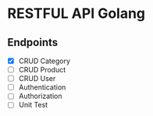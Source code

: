# RESTFUL API Golang

## Endpoints

- [x] CRUD Category
- [ ] CRUD Product
- [ ] CRUD User
- [ ] Authentication
- [ ] Authorization
- [ ] Unit Test
